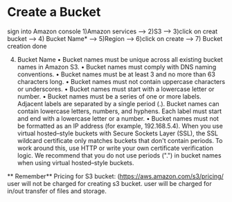 # Create a Bucket<a name="S3 buket creation"></a>

sign into Amazon console
1)Amazon services --> 2)S3 --> 3)click on creat bucket --> 4) Bucket Name*  --> 5)Region --> 6)click on create --> 7) Bucket creation done

4) Bucket Name
	• Bucket names must be unique across all existing bucket names in Amazon S3.
	• Bucket names must comply with DNS naming conventions.
	• Bucket names must be at least 3 and no more than 63 characters long.
	• Bucket names must not contain uppercase characters or underscores.
	• Bucket names must start with a lowercase letter or number.
	• Bucket names must be a series of one or more labels. Adjacent labels are separated by a single period (.). Bucket names can contain lowercase letters, numbers, and hyphens. Each label must start and end with a lowercase letter or a number.
	• Bucket names must not be formatted as an IP address (for example, 192.168.5.4).
When you use virtual hosted–style buckets with Secure Sockets Layer (SSL), the SSL wildcard certificate only matches buckets that don't contain periods. To work around this, use HTTP or write your own certificate verification logic. We recommend that you do not use periods (".") in bucket names when using virtual hosted–style buckets.

** Remember**
Pricing for S3 bucket:
(https://aws.amazon.com/s3/pricing/
user will not be charged for creating s3 bucket. user will be charged for in/out transfer of files and storage.





